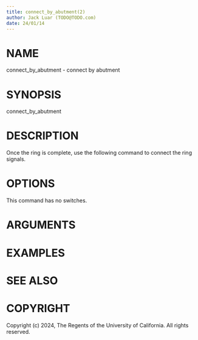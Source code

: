 ```yaml
---
title: connect_by_abutment(2)
author: Jack Luar (TODO@TODO.com)
date: 24/01/14
---
```


# NAME

connect_by_abutment - connect by abutment

# SYNOPSIS

connect_by_abutment


# DESCRIPTION

Once the ring is complete, use the following command to connect the ring signals.

# OPTIONS

This command has no switches.

# ARGUMENTS

# EXAMPLES

# SEE ALSO

# COPYRIGHT

Copyright (c) 2024, The Regents of the University of California. All rights reserved.
